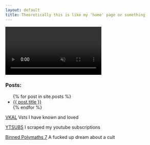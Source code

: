 ```yaml
---
layout: default
title: Theoretically this is like my 'home' page or something
---
```


<video autoplay muted loop>
<source src="/img/handshands_small.webm" type="video/webm">
</video>

### Posts:

<ul>
  {% for post in site.posts %}
    <li>
      <a href="{{ post.url }}">{{ post.title }}</a>
    </li>
  {% endfor %}
</ul>


[VKAL](/vkal.html) Vsts I have known and loved

[YTSUBS](/ytsubs.html) I scraped my youtube subscriptions

[Binned Polymaths 7](/binnedpolymaths7.html) A fucked up dream about a cult
